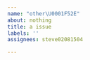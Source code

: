 ```yaml
---
name: "other\U0001F52E"
about: nothing
title: a issue
labels: ''
assignees: steve02081504

---
```



